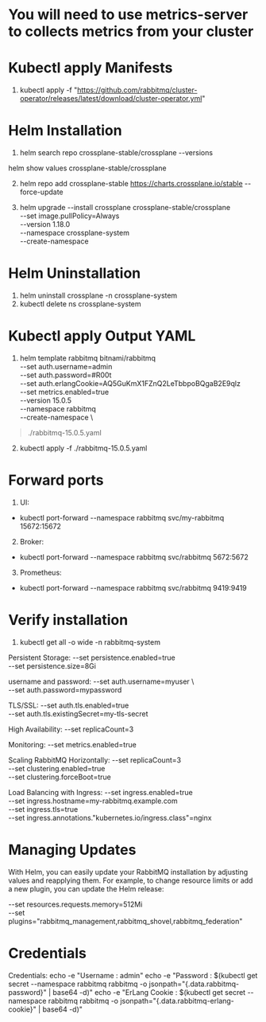 # You will need to use metrics-server to collects metrics from your cluster

# Kubectl apply Manifests

1. kubectl apply -f "https://github.com/rabbitmq/cluster-operator/releases/latest/download/cluster-operator.yml"

# Helm Installation

1. helm search repo crossplane-stable/crossplane --versions

helm show values crossplane-stable/crossplane

2. helm repo add crossplane-stable https://charts.crossplane.io/stable --force-update

3. helm upgrade --install crossplane crossplane-stable/crossplane \
  --set image.pullPolicy=Always \
  --version 1.18.0 \
  --namespace crossplane-system \
  --create-namespace

# Helm Uninstallation

1. helm uninstall crossplane -n crossplane-system
2. kubectl delete ns crossplane-system

# Kubectl apply Output YAML

1. helm template rabbitmq bitnami/rabbitmq \
  --set auth.username=admin \
  --set auth.password=#R00t \
  --set auth.erlangCookie=AQ5GuKmX1FZnQ2LeTbbpoBQgaB2E9qlz \
  --set metrics.enabled=true \
  --version 15.0.5 \
  --namespace rabbitmq \
  --create-namespace \
  > ./rabbitmq-15.0.5.yaml

2. kubectl apply -f ./rabbitmq-15.0.5.yaml

# Forward ports

1. UI:
  - kubectl port-forward --namespace rabbitmq svc/my-rabbitmq 15672:15672

2. Broker:
  - kubectl port-forward --namespace rabbitmq svc/rabbitmq 5672:5672

3. Prometheus:
  - kubectl port-forward --namespace rabbitmq svc/rabbitmq 9419:9419

# Verify installation

1. kubectl get all -o wide -n rabbitmq-system

Persistent Storage:
  --set persistence.enabled=true \
  --set persistence.size=8Gi

username and password:
  --set auth.username=myuser \  
  --set auth.password=mypassword

TLS/SSL:
  --set auth.tls.enabled=true \
  --set auth.tls.existingSecret=my-tls-secret


High Availability:
  --set replicaCount=3

Monitoring:
  --set metrics.enabled=true

Scaling RabbitMQ Horizontally:
  --set replicaCount=3 \
  --set clustering.enabled=true \
  --set clustering.forceBoot=true

Load Balancing with Ingress:
  --set ingress.enabled=true \
  --set ingress.hostname=my-rabbitmq.example.com \
  --set ingress.tls=true \
  --set ingress.annotations."kubernetes\.io/ingress\.class"=nginx

# Managing Updates

With Helm, you can easily update your RabbitMQ installation by adjusting values and reapplying them. For example, to change resource limits or add a new plugin, you can update the Helm release:

  --set resources.requests.memory=512Mi \
  --set plugins="rabbitmq_management,rabbitmq_shovel,rabbitmq_federation"

# Credentials

Credentials:
    echo -e "Username      : admin"
    echo -e "Password      : $(kubectl get secret --namespace rabbitmq rabbitmq -o jsonpath="{.data.rabbitmq-password}" | base64 -d)"
    echo -e "ErLang Cookie : $(kubectl get secret --namespace rabbitmq rabbitmq -o jsonpath="{.data.rabbitmq-erlang-cookie}" | base64 -d)"
